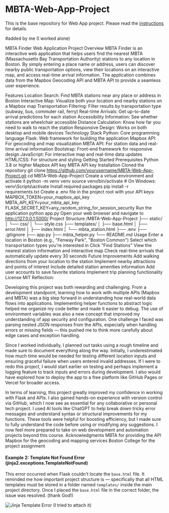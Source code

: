 # MBTA-Web-App-Project

This is the base repository for Web App project. Please read the [instructions](instructions.md) for details.


#added by me (I worked alone)

MBTA Finder Web Application
Project Overview
MBTA Finder is an interactive web application that helps users find the nearest MBTA (Massachusetts Bay Transportation Authority) stations to any location in Boston. By simply entering a place name or address, users can discover nearby public transportation options, view their locations on an interactive map, and access real-time arrival information. The application combines data from the Mapbox Geocoding API and MBTA API to provide a seamless user experience.

Features
Location Search: Find MBTA stations near any place or address in Boston
Interactive Map: Visualize both your location and nearby stations on a Mapbox map
Transportation Filtering: Filter results by transportation type (subway, bus, commuter rail, ferry)
Real-time Arrivals: Get up-to-date arrival predictions for each station
Accessibility Information: See whether stations are wheelchair accessible
Distance Calculation: Know how far you need to walk to reach the station
Responsive Design: Works on both desktop and mobile devices
Technology Stack
Python: Core programming language
Flask: Web framework for building the application
Mapbox API: For geocoding and map visualization
MBTA API: For station data and real-time arrival information
Bootstrap: Front-end framework for responsive design
JavaScript: For interactive map and real-time data updates
HTML/CSS: For structure and styling
Getting Started
Prerequisites
Python 3.8 or higher
Mapbox API key
MBTA API key
Installation
Cloned the repository
git clone https://github.com/yourusername/MBTA-Web-App-Project.git
cd MBTA-Web-App-Project
Create a virtual environment and activate it
python -m venv venv
source venv/bin/activate  # On Windows: venv\Scripts\activate
Install required packages
pip install -r requirements.txt
Create a .env file in the project root with your API keys:
MAPBOX_TOKEN=your_mapbox_api_key
MBTA_API_KEY=your_mbta_api_key
FLASK_SECRET_KEY=any_random_string_for_session_security
Run the application
python app.py
Open your web browser and navigate to http://127.0.0.1:5000/
Project Structure
/MBTA-Web-App-Project
├── static/
│   └── css/
│       └── style.css
├── templates/
│   ├── base.html
│   ├── error.html
│   ├── index.html
│   └── mbta_station.html
├── .env
├── .gitignore
├── app.py
├── mbta_helper.py
└── README.md
Usage
Enter a location in Boston (e.g., "Fenway Park", "Boston Common")
Select which transportation types you're interested in
Click "Find Stations"
View the nearest station information and interactive map
Check real-time arrivals that automatically update every 30 seconds
Future Improvements
Add walking directions from your location to the station
Implement nearby attractions and points of interest
Include detailed station amenities information
Add user accounts to save favorite stations
Implement trip planning functionality
License
MIT
Reflection:

Developing this project was both rewarding and challenging. From a development standpoint, learning how to work with multiple APIs (Mapbox and MBTA) was a big step forward in understanding how real-world data flows into applications. Implementing helper functions to abstract logic helped me organize my code better and made it easier to debug. The use of environment variables was also a new concept that improved my understanding of app security and configuration. One challenge I faced was parsing nested JSON responses from the APIs, especially when handling errors or missing fields — this pushed me to think more carefully about edge cases and exception handling.

Since I worked individually, I planned out tasks using a rough timeline and made sure to document everything along the way. Initially, I underestimated how much time would be needed for testing different location inputs and ensuring graceful failure when users entered invalid addresses. If I were to redo this project, I would start earlier on testing and perhaps implement a logging feature to track inputs and errors during development. I also would have explored how to deploy the app to a free platform like GitHub Pages or Vercel for broader access.

In terms of learning, this project greatly improved my confidence in working with Flask and APIs. I also gained hands-on experience with version control via GitHub, which I now see as essential for any collaborative or personal tech project. I used AI tools like ChatGPT to help break down tricky error messages and understand syntax or structural improvements for my functions. These tools were helpful for boosting efficiency, but I made sure to fully understand the code before using or modifying any suggestions. I now feel more prepared to take on web development and automation projects beyond this course.
Acknowledgments
MBTA for providing the API
Mapbox for the geocoding and mapping services
Boston College for the project assignment

#### Example 2: Template Not Found Error (jinja2.exceptions.TemplateNotFound)

This error occurred when Flask couldn't locate the `base.html` file. It reminded me how important project structure is — specifically that all HTML templates must be stored in a folder named `templates/` inside the main project directory. Once I placed the `base.html` file in the correct folder, the issue was resolved. (thank God!)

![Jinja Template Error](static/images/folders_are_important.jpg) (I tried to attach it)

